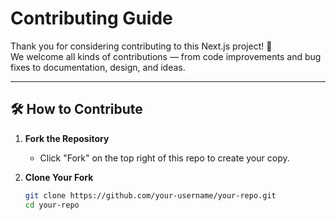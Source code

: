 # Contributing Guide

Thank you for considering contributing to this Next.js project! 🚀  
We welcome all kinds of contributions — from code improvements and bug fixes to documentation, design, and ideas.

---

## 🛠 How to Contribute

1. **Fork the Repository**
   - Click "Fork" on the top right of this repo to create your copy.

2. **Clone Your Fork**
   ```bash
   git clone https://github.com/your-username/your-repo.git
   cd your-repo
